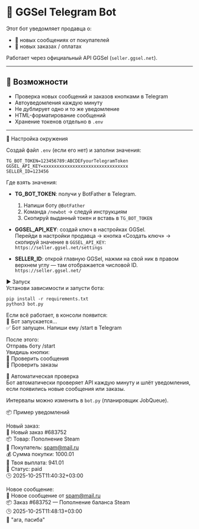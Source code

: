 # 💬 GGSel Telegram Bot

Этот бот уведомляет продавца о:
- 📩 новых сообщениях от покупателей  
- 💸 новых заказах / оплатах  

Работает через официальный API GGSel (`seller.ggsel.net`).

---

## 🚀 Возможности
- Проверка новых сообщений и заказов кнопками в Telegram  
- Автоуведомления каждую минуту  
- Не дублирует одно и то же уведомление  
- HTML-форматирование сообщений  
- Хранение токенов отдельно в `.env`

---

🧩 Настройка окружения

Создай файл `.env` (если его нет) и заполни значения:

```
TG_BOT_TOKEN=123456789:ABCDEFyourTelegramToken
GGSEL_API_KEY=xxxxxxxxxxxxxxxxxxxxxxxxxxxxxxxx
SELLER_ID=123456
```

Где взять значения:

- **TG_BOT_TOKEN**: получи у BotFather в Telegram.
  1) Напиши боту `@BotFather`  
  2) Команда `/newbot` → следуй инструкциям  
  3) Скопируй выданный токен и вставь в `TG_BOT_TOKEN`

- **GGSEL_API_KEY**: создай ключ в настройках GGSel.  
  Перейди в настройки продавца → кнопка «Создать ключ» → скопируй значение в `GGSEL_API_KEY`:  
  `https://seller.ggsel.net/settings`

- **SELLER_ID**: открой главную GGSel, нажми на свой ник в правом верхнем углу — там отображается числовой ID.  
  `https://seller.ggsel.net/`

▶️ Запуск  
Установи зависимости и запусти бота:

```
pip install -r requirements.txt
python3 bot.py
```

Если всё работает, в консоли появится:  
🚀 Бот запускается...  
✅ Бот запущен. Напиши ему /start в Telegram  

После этого:  
Отправь боту /start  
Увидишь кнопки:  
💬 Проверить сообщения  
🧾 Проверить заказы  

🔁 Автоматическая проверка  
Бот автоматически проверяет API каждую минуту и шлёт уведомления, если появились новые сообщения или заказы.  

Интервалы можно изменить в `bot.py` (планировщик JobQueue).  

📦 Пример уведомлений  

Новый заказ:   
💸 Новый заказ #683752  
📦 Товар: Пополнение Steam  
👤 Покупатель: spam@mail.ru  
💰 Сумма покупки: 1000.01  
💼 Твоя выплата: 941.01  
📍 Статус: paid  
🕒 2025-10-25T11:40:32+03:00  

Новое сообщение:  
💬 Новое сообщение от spam@mail.ru  
📦 Заказ #683752 — Пополнение баланса Steam  
🕒 2025-10-25T11:48:13+03:00  
💭 "ага, пасиба"  
